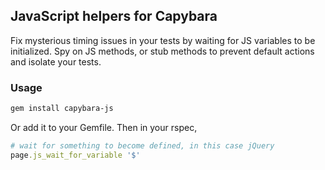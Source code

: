 ## JavaScript helpers for Capybara

Fix mysterious timing issues in your tests by waiting for JS variables
to be initialized. Spy on JS methods, or stub methods to prevent default
actions and isolate your tests.

### Usage

```sh
gem install capybara-js
```

Or add it to your Gemfile. Then in your rspec,

```ruby
# wait for something to become defined, in this case jQuery
page.js_wait_for_variable '$'
```

